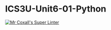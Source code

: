 # ICS3U-Unit6-01-Python

[![Mr Coxall's Super Linter](https://github.com/Evgeny-Vovk/ICS3U-Unit6-01-Python/workflows/Mr%20Coxall's%20Super%20Linter/badge.svg)](https://github.com/Evgeny-Vovk/ICS3U-Unit6-01-Python/actions)
